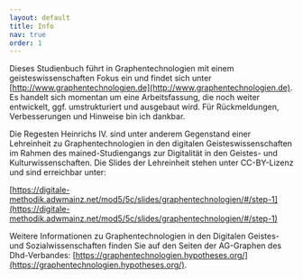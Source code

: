 ```yaml
---
layout: default
title: Info
nav: true
order: 1
---
```


Dieses Studienbuch führt in Graphentechnologien mit einem geisteswissenschaften Fokus ein und findet sich unter [http://www.graphentechnologien.de](http://www.graphentechnologien.de). Es handelt sich momentan um eine Arbeitsfassung, die noch weiter entwickelt, ggf. umstrukturiert und ausgebaut wird. Für Rückmeldungen, Verbesserungen und Hinweise bin ich dankbar. 

Die Regesten Heinrichs IV. sind unter anderem Gegenstand einer Lehreinheit zu Graphentechnologien in den digitalen Geisteswissenschaften im Rahmen des mained-Studiengangs zur Digitalität in den Geistes- und Kulturwissenschaften.
Die Slides der Lehreinheit stehen unter CC-BY-Lizenz und sind erreichbar unter:

[https://digitale-methodik.adwmainz.net/mod5/5c/slides/graphentechnologien/#/step-1](https://digitale-methodik.adwmainz.net/mod5/5c/slides/graphentechnologien/#/step-1)

Weitere Informationen zu Graphentechnologien in den Digitalen Geistes- und Sozialwissenschaften finden Sie auf den Seiten der AG-Graphen des Dhd-Verbandes: [https://graphentechnologien.hypotheses.org/](https://graphentechnologien.hypotheses.org/).
